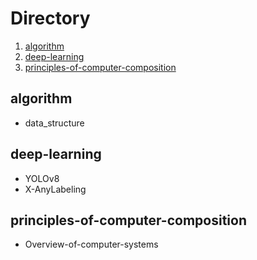 # Directory
1. [algorithm](#algorithm)
2. [deep-learning](#deep-learning)
3. [principles-of-computer-composition](#pocc)

## algorithm <a name="algorithm"></a>
- data_structure

## deep-learning <a name="deep-learning"></a>
- YOLOv8
- X-AnyLabeling

## principles-of-computer-composition <a name="pocc"></a>
- Overview-of-computer-systems